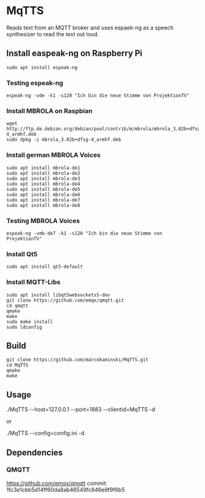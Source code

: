 # MqTTS

Reads text from an MQTT broker and uses espaek-ng as a speech synthesizer to read the text out loud.

## Install easpeak-ng on Raspberry Pi ##
    sudo apt install espeak-ng

### Testing espeak-ng ###
    espeak-ng -vde -k1 -s120 "Ich bin die neue Stimme von ProjektionTV"

### Install MBROLA on Raspbian ###
    wget http://ftp.de.debian.org/debian/pool/contrib/m/mbrola/mbrola_3.02b+dfsg-4_armhf.deb
    sudo dpkg -i mbrola_3.02b+dfsg-4_armhf.deb

### Install german MBROLA Voices ###
    sudo apt install mbrola-de1
    sudo apt install mbrola-de2
    sudo apt install mbrola-de3
    sudo apt install mbrola-de4
    sudo apt install mbrola-de5
    sudo apt install mbrola-de6
    sudo apt install mbrola-de7
    sudo apt install mbrola-de8

### Testing MBROLA Voices ###
    espeak-ng -vmb-de7 -k1 -s120 "Ich bin die neue Stimme von ProjektionTV"

### Install Qt5 ###
	sudo apt install qt5-default
    
### Install MQTT-Libs ###
    sudo apt install libqt5websockets5-dev
    git clone https://github.com/emqx/qmqtt.git
    cd qmqtt
    qmake
    make
    sudo make install
    sudo ldconfig

## Build ##
    git clone https://github.com/marcokaminski/MqTTS.git
    cd MqTTS
    qmake
    make

## Usage ##
./MqTTS --host=127.0.0.1 --port=1883 --clientid=MqTTS -d

or

./MqTTS --config=config.ini -d

## Dependencies ##

### QMQTT ###
https://github.com/emqx/qmqtt
commit: 1fc3e1cbb5d14ff60da8ab46549fc846e8f9f6b5
